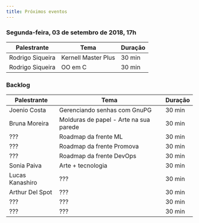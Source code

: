 ```yaml
---
title: Próximos eventos
---
```


### Segunda-feira, 03 de setembro de 2018, 17h

| Palestrante      | Tema                                     | Duração |
| ---------------- | ---------------------------------------- | ------- |
| Rodrigo Siqueira | Kernell Master Plus                      | 30 min  | 
| Rodrigo Siqueira | OO em C                                  | 30 min  |

### Backlog

| Palestrante     | Tema                                    | Duração |
| --------------- | --------------------------------------- | ------- |
| Joenio Costa    | Gerenciando senhas com GnuPG            | 30 min  |
| Bruna Moreira   | Molduras de papel - Arte na sua parede  | 30 min  |
| ???             | Roadmap da frente ML                    | 30 min  |
| ???             | Roadmap da frente Promova               | 30 min  |
| ???             | Roadmap da frente DevOps                | 30 min  |
| Sonia Paiva     | Arte + tecnologia                       | 30 min  |
| Lucas Kanashiro | ???                                     | 30 min  |
| Arthur Del Spot | ???                                     | 30 min  |
| ???             | ???                                     | 30 min  |
| ???             | ???                                     | 30 min  |
